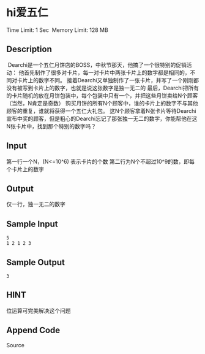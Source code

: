# hi爱五仁  
Time Limit: 1 Sec  Memory Limit: 128 MB


## Description

 Dearchi是一个五仁月饼店的BOSS，中秋节那天，他搞了一个很特别的促销活动：
他首先制作了很多对卡片，每一对卡片中两张卡片上的数字都是相同的，不同对卡片上的数字不同。
接着Dearchi又单独制作了一张卡片，并写了一个刚刚都没有被写到卡片上的数字，也就是说这张数字是独一无二的
最后，Dearchi把所有的卡片随机的放在月饼包装中，每个包装中只有一个，并把这些月饼卖给N个顾客（当然，N肯定是奇数）
购买月饼的所有N个顾客中，谁的卡片上的数字不与其他顾客的重复，谁就将获得一个五仁大礼包。
这N个顾客拿着N张卡片等待Dearchi宣布中奖的顾客，但是粗心的Dearchi忘记了那张独一无二的数字，你能帮他在这N张卡片中，找到那个特别的数字吗？ 



## Input
第一行一个N，(N<=10^6) 表示卡片的个数
第二行为N个不超过10^9的数，即每个卡片上的数字


## Output
仅一行，独一无二的数字


## Sample Input
```
5
1 2 1 2 3
```
## Sample Output
```
3
```

## HINT
位运算可完美解决这个问题


## Append Code
Source